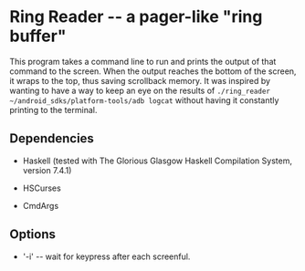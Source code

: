 # Ring Reader -- a pager-like "ring buffer"

This program takes a command line to run and prints the output of that command
to the screen.  When the output reaches the bottom of the screen, it wraps to 
the top, thus saving scrollback memory. It was inspired by wanting to have a way
to keep an eye on the results of `./ring_reader 
~/android_sdks/platform-tools/adb logcat` without having it constantly printing 
to the terminal.

## Dependencies

- Haskell (tested with The Glorious Glasgow Haskell Compilation System, version 
  7.4.1)

- HSCurses
- CmdArgs

## Options

- '-i' -- wait for keypress after each screenful.

